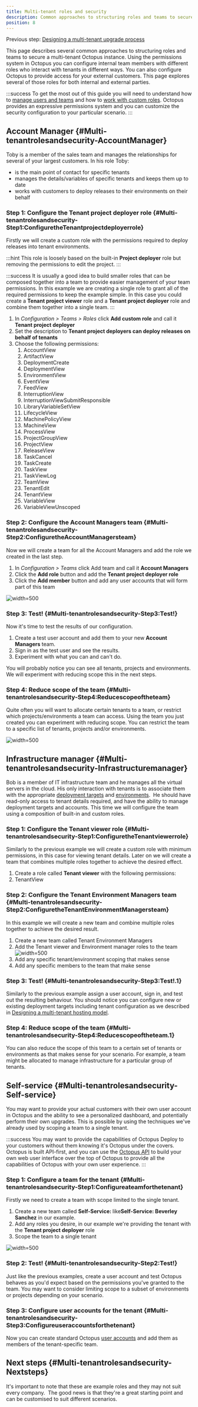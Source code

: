```yaml
---
title: Multi-tenant roles and security
description: Common approaches to structuring roles and teams to secure a multi-tenant Octopus instance.
position: 8
---
```


Previous step: [Designing a multi-tenant upgrade process](/docs/guides/multi-tenant-deployments/multi-tenant-deployment-guide/designing-a-multi-tenant-upgrade-process.md)

This page describes several common approaches to structuring roles and teams to secure a multi-tenant Octopus instance. Using the permissions system in Octopus you can configure internal team members with different roles who interact with tenants in different ways. You can also configure Octopus to provide access for your external customers. This page explores several of those roles for both internal and external parties.

:::success
To get the most out of this guide you will need to understand how to [manage users and teams](/docs/administration/managing-users-and-teams/index.md) and how to [work with custom roles](/docs/administration/managing-users-and-teams/user-roles.md). Octopus provides an expressive permissions system and you can customize the security configuration to your particular scenario.
:::

## Account Manager {#Multi-tenantrolesandsecurity-AccountManager}

Toby is a member of the sales team and manages the relationships for several of your largest customers. In his role Toby:

- is the main point of contact for specific tenants
- manages the details/variables of specific tenants and keeps them up to date
- works with customers to deploy releases to their environments on their behalf

### Step 1: Configure the Tenant project deployer role {#Multi-tenantrolesandsecurity-Step1:ConfiguretheTenantprojectdeployerrole}

Firstly we will create a custom role with the permissions required to deploy releases into tenant environments.

:::hint
This role is loosely based on the built-in **Project deployer** role but removing the permissions to edit the project.
:::

:::success
It is usually a good idea to build smaller roles that can be composed together into a team to provide easier management of your team permissions. In this example we are creating a single role to grant all of the required permissions to keep the example simple. In this case you could create a **Tenant project viewer** role and a **Tenant project deployer** role and combine them together into a single team.
:::

1. In *Configuration > Teams > Roles* click **Add custom role** and call it **Tenant project deployer**
2. Set the description to **Tenant project deployers can deploy releases on behalf of tenants**
3. Choose the following permissions:
   1. AccountView
   2. ArtifactView
   3. DeploymentCreate
   4. DeploymentView
   5. EnvironmentView
   6. EventView
   7. FeedView
   8. InterruptionView
   9. InterruptionViewSubmitResponsible
   10. LibraryVariableSetView
   11. LifecycleView
   12. MachinePolicyView
   13. MachineView
   14. ProcessView
   15. ProjectGroupView
   16. ProjectView
   17. ReleaseView
   18. TaskCancel
   19. TaskCreate
   20. TaskView
   21. TaskViewLog
   22. TeamView
   23. TenantEdit
   24. TenantView
   25. VariableView
   26. VariableViewUnscoped

### Step 2: Configure the Account Managers team {#Multi-tenantrolesandsecurity-Step2:ConfiguretheAccountManagersteam}

Now we will create a team for all the Account Managers and add the role we created in the last step.

1. In *Configuration > Teams* click Add team and call it **Account Managers**
2. Click the **Add role** button and add the **Tenant project deployer role**
3. Click the **Add member** button and add any user accounts that will form part of this team

![](/docs/images/5669453/5865792.png "width=500")

### Step 3: Test! {#Multi-tenantrolesandsecurity-Step3:Test!}

Now it's time to test the results of our configuration.

1. Create a test user account and add them to your new **Account Managers** team.
2. Sign in as the test user and see the results.
3. Experiment with what you can and can't do.

You will probably notice you can see all tenants, projects and environments. We will experiment with reducing scope this in the next steps.

### Step 4: Reduce scope of the team {#Multi-tenantrolesandsecurity-Step4:Reducescopeoftheteam}

Quite often you will want to allocate certain tenants to a team, or restrict which projects/environments a team can access. Using the team you just created you can experiment with reducing scope. You can restrict the team to a specific list of tenants, projects and/or environments.

![](/docs/images/5669453/5865793.png "width=500")

## Infrastructure manager {#Multi-tenantrolesandsecurity-Infrastructuremanager}

Bob is a member of IT infrastructure team and he manages all the virtual servers in the cloud. His only interaction with tenants is to associate them with the appropriate [deployment targets](/docs/deployment-targets/index.md) and [environments](/docs/key-concepts/environments/index.md).  He should have read-only access to tenant details required, and have the ability to manage deployment targets and accounts. This time we will configure the team using a composition of built-in and custom roles.

### Step 1: Configure the Tenant viewer role {#Multi-tenantrolesandsecurity-Step1:ConfiguretheTenantviewerrole}

Similarly to the previous example we will create a custom role with minimum permissions, in this case for viewing tenant details. Later on we will create a team that combines multiple roles together to achieve the desired effect.

1. Create a role called **Tenant viewer** with the following permissions:
2. TenantView

### Step 2: Configure the Tenant Environment Managers team {#Multi-tenantrolesandsecurity-Step2:ConfiguretheTenantEnvironmentManagersteam}

In this example we will create a new team and combine multiple roles together to achieve the desired result.

1. Create a new team called Tenant Environment Managers
2. Add the Tenant viewer and Environment manager roles to the team
   ![](/docs/images/5669453/5865794.png "width=500")
3. Add any specific tenant/environment scoping that makes sense
4. Add any specific members to the team that make sense

### Step 3: Test! {#Multi-tenantrolesandsecurity-Step3:Test!.1}

Similarly to the previous example assign a user account, sign in, and test out the resulting behaviour. You should notice you can configure new or existing deployment targets including tenant configuration as we described in [Designing a multi-tenant hosting model](/docs/guides/multi-tenant-deployments/multi-tenant-deployment-guide/designing-a-multi-tenant-hosting-model.md).

### Step 4: Reduce scope of the team {#Multi-tenantrolesandsecurity-Step4:Reducescopeoftheteam.1}

You can also reduce the scope of this team to a certain set of tenants or environments as that makes sense for your scenario. For example, a team might be allocated to manage infrastructure for a particular group of tenants.

## Self-service {#Multi-tenantrolesandsecurity-Self-service}

You may want to provide your actual customers with their own user account in Octopus and the ability to see a personalized dashboard, and potentially perform their own upgrades. This is possible by using the techniques we've already used by scoping a team to a single tenant.

:::success
You may want to provide the capabilities of Octopus Deploy to your customers without them knowing it's Octopus under the covers. Octopus is built API-first, and you can use the [Octopus API](/docs/api-and-integration/octopus-rest-api.md) to build your own web user interface over the top of Octopus to provide all the capabilities of Octopus with your own user experience.
:::

### Step 1: Configure a team for the tenant {#Multi-tenantrolesandsecurity-Step1:Configureateamforthetenant}

Firstly we need to create a team with scope limited to the single tenant.

1. Create a new team called **Self-Service: <TenantName>** like**Self-Service: Beverley Sanchez** in our example.
2. Add any roles you desire, in our example we're providing the tenant with the **Tenant project deployer** role
3. Scope the team to a single tenant

![](/docs/images/5669453/5865795.png "width=500")

### Step 2: Test! {#Multi-tenantrolesandsecurity-Step2:Test!}

Just like the previous examples, create a user account and test Octopus behaves as you'd expect based on the permissions you've granted to the team. You may want to consider limiting scope to a subset of environments or projects depending on your scenario.

### Step 3: Configure user accounts for the tenant {#Multi-tenantrolesandsecurity-Step3:Configureuseraccountsforthetenant}

Now you can create standard Octopus [user accounts](/docs/administration/managing-users-and-teams/index.md) and add them as members of the tenant-specific team.

## Next steps {#Multi-tenantrolesandsecurity-Nextsteps}

It's important to note that these are example roles and they may not suit every company.  The good news is that they're a great starting point and can be customised to suit different scenarios.
